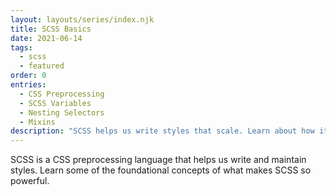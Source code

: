 ```yaml
---
layout: layouts/series/index.njk
title: SCSS Basics
date: 2021-06-14
tags:
  - scss
  - featured
order: 0
entries:
  - CSS Preprocessing
  - SCSS Variables
  - Nesting Selectors
  - Mixins
description: "SCSS helps us write styles that scale. Learn about how it works and Upstatement's best practices in this series."
---
```


SCSS is a CSS preprocessing language that helps us write and maintain styles. Learn some of the foundational concepts of what makes SCSS so powerful.
